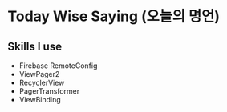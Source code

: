 # Today Wise Saying (오늘의 명언)

## Skills I use
- Firebase RemoteConfig
- ViewPager2
- RecyclerView
- PagerTransformer
- ViewBinding